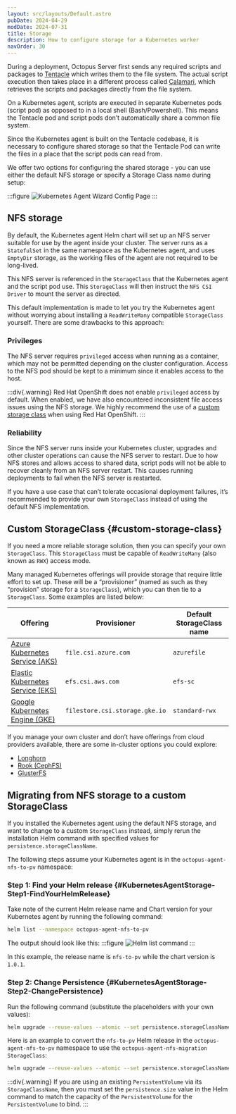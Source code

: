 ```yaml
---
layout: src/layouts/Default.astro
pubDate: 2024-04-29
modDate: 2024-07-31
title: Storage
description: How to configure storage for a Kubernetes worker
navOrder: 30
---
```


During a deployment, Octopus Server first sends any required scripts and packages to [Tentacle](https://octopus.com/docs/infrastructure/deployment-targets/tentacle) which writes them to the file system. The actual script execution then takes place in a different process called [Calamari](https://github.com/OctopusDeploy/Calamari), which retrieves the scripts and packages directly from the file system. 

On a Kubernetes agent, scripts are executed in separate Kubernetes pods (script pod) as opposed to in a local shell (Bash/Powershell). This means the Tentacle pod and script pods don’t automatically share a common file system.

Since the Kubernetes agent is built on the Tentacle codebase,  it is necessary to configure shared storage so that the Tentacle Pod can write the files in a place that the script pods can read from.

We offer two options for configuring the shared storage - you can use either the default NFS storage or specify a Storage Class name during setup:

:::figure
![Kubernetes Agent Wizard Config Page](/docs/infrastructure/workers/images/kubernetes-worker-wizard-config.png)
:::


## NFS storage

By default, the Kubernetes agent Helm chart will set up an NFS server suitable for use by the agent inside your cluster. The server runs as a `StatefulSet` in the same namespace as the Kubernetes agent, and uses `EmptyDir` storage, as the working files of the agent are not required to be long-lived. 

This NFS server is referenced in the `StorageClass` that the Kubernetes agent and the script pod use. This `StorageClass` will then instruct the `NFS CSI Driver` to mount the server as directed.

This default implementation is made to let you try the Kubernetes agent without worrying about installing a `ReadWriteMany` compatible `StorageClass` yourself. There are  some drawbacks to this approach:

### Privileges
The NFS server requires `privileged` access when running as a container, which may not be permitted depending on the cluster configuration. Access to the NFS pod should be kept to a minimum since it enables access to the host. 

:::div{.warning}
Red Hat OpenShift does not enable `privileged` access by default. When enabled, we have also encountered inconsistent file access issues using the NFS storage. We highly recommend the use of a [custom storage class](#custom-storage-class) when using Red Hat OpenShift.
:::

### Reliability
Since the NFS server runs inside your Kubernetes cluster, upgrades and other cluster operations can cause the NFS server to restart. Due to how NFS stores and allows access to shared data, script pods will not be able to recover cleanly from an NFS server restart. This causes running deployments to fail when the NFS server is restarted.

If you have a use case that can’t tolerate occasional deployment failures, it’s recommended to provide your own `StorageClass` instead of using the default NFS implementation.

## Custom StorageClass \{#custom-storage-class}

If you need a more reliable storage solution, then you can specify your own `StorageClass`. This `StorageClass` must be capable of `ReadWriteMany` (also known as `RWX`) access mode. 

Many managed Kubernetes offerings will provide storage that require little effort to set up. These will be a “provisioner” (named as such as they “provision” storage for a `StorageClass`), which you can then tie to a `StorageClass`. Some examples are listed below:

|**Offering**                      |**Provisioner**                    |**Default StorageClass name**       |
|----------------------------------|-----------------------------------|------------------------------------|
|[Azure Kubernetes Service (AKS)](https://learn.microsoft.com/en-us/azure/aks/concepts-storage)    |`file.csi.azure.com`               |`azurefile`                        |
|[Elastic Kubernetes Service (EKS)](https://docs.aws.amazon.com/eks/latest/userguide/storage.html)  |`efs.csi.aws.com`                  |`efs-sc`                            |
|[Google Kubernetes Engine (GKE)](https://cloud.google.com/kubernetes-engine/docs/concepts/storage-overview)    |`filestore.csi.storage.gke.io`     |`standard-rwx`                      |

If you manage your own cluster and don’t have offerings from cloud providers available, there are some in-cluster options you could explore:
- [Longhorn](https://longhorn.io/)
- [Rook (CephFS)](https://rook.io/)
- [GlusterFS](https://www.gluster.org/)

## Migrating from NFS storage to a custom StorageClass

If you installed the Kubernetes agent using the default NFS storage, and want to change to a custom `StorageClass` instead, simply rerun the installation Helm command with specified values for `persistence.storageClassName`. 

The following steps assume your Kubernetes agent is in the `octopus-agent-nfs-to-pv` namespace:

### Step 1: Find your Helm release {#KubernetesAgentStorage-Step1-FindYourHelmRelease}

Take note of the current Helm release name and Chart version for your Kubernetes agent by running the following command:
```bash
helm list --namespace octopus-agent-nfs-to-pv
```

The output should look like this:
:::figure
![Helm list command](/docs/infrastructure/deployment-targets/kubernetes/kubernetes-agent/kubernetes-agent-helm-list.png)
:::

In this example, the release name is `nfs-to-pv` while the chart version is `1.0.1`.
   
### Step 2: Change Persistence {#KubernetesAgentStorage-Step2-ChangePersistence}

Run the following command (substitute the placeholders with your own values):
```bash
helm upgrade --reuse-values --atomic --set persistence.storageClassName="<storage class>" --namespace <namespace> --version "<chart version>" <release name> oci://registry-1.docker.io/octopusdeploy/kubernetes-agent`
```
   
Here is an example to convert the `nfs-to-pv` Helm release in the `octopus-agent-nfs-to-pv` namespace to use the `octopus-agent-nfs-migration` `StorageClass`:
```bash
helm upgrade --reuse-values --atomic --set persistence.storageClassName="octopus-agent-nfs-migration" --namespace octopus-agent-nfs-to-pv --version "1.0.1" nfs-to-pv oci://registry-1.docker.io/octopusdeploy/kubernetes-agent`
```

:::div{.warning}
If you are using an existing `PersistentVolume` via its `StorageClassName`, then you must set the `persistence.size` value in the Helm command to match the capacity of the `PersistentVolume` for the `PersistentVolume` to bind.
:::
